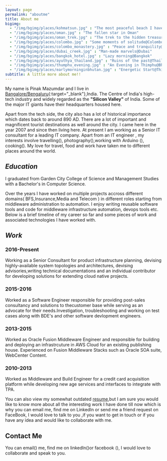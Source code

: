 ```yaml
---
layout: page
permalink: "aboutme"
title: About me
bigimg:
  - "/img/bgimg/places/kohmatsun.jpg" : "The most peaceful beach I have seen@Thailand"
  - "/img/bgimg/places/oman.jpg" : "The fallen star in Oman"
  - "/img/bgimg/places/oman_trek.jpg" : "The trek to the hidden treasure@Oman"
  - "/img/bgimg/places/colombo.jpg" : "Some moments of solitude@Colombo"
  - "/img/bgimg/places/colombo_monastery.jpg" : "Peace and tranquility@Colombo"
  - "/img/bgimg/places/dubai_creek.jpg" : "Man-made marvels@Dubai"
  - "/img/bgimg/places/bangkok_hotel.jpg" : "Lazy morning@Bangkok"
  - "/img/bgimg/places/ayuthya_thailand.jpg" : "Ruins of the past@Thailand"
  - "/img/bgimg/places/thumphu_evening.jpg" : "An Evening in Thimphu@Bhutan"
  - "/img/bgimg/places/earlymorninginbhutan.jpg" : "Energetic Start@Thimphu"
subtitle: A little more about me!!
---
```


<i class="mdi mdi-account"></i> My name is Pinak Mazumdar and I live in <i class="mdi mdi-earth"></i> [Bangalore/Bengaluru](https://goo.gl/maps/qsJRuHBYRJ5xRXqZ6){:target="_blank"},India. The Centre of India's high-tech industry and widely regarded as the **"Silicon Valley"** of India. Some of the major IT giants  have their headquarters housed here. 

Apart from the tech side, the city also has a lot of historical importance which dates back to  around 890 AD. There are a lot of important and magnificent tourist destinations as well around the city. I came here in the year 2007 and since then living here. At present I am working as a Senior IT consultant for a leading  IT company. Apart from an IT engineer , my interests involve travelling(<i class="mdi mdi-beach"></i>), photography(<i class="mdi mdi-camera"></i>),working with Arduino (<i class="mdi mdi-robot"></i>), cooking(<i class="mdi mdi-food-fork-drink"></i>). My love for travel, food and work have taken me to different places around the world.  

## <i class="mdi mdi-school"> Education  </i>

I graduated from Garden City College of Science and Management Studies with a Bachelor's in Computer Science.

Over the years I have  worked on multiple  projects accross different domains( BFS,Insurance,Media and Telecom ) in different roles starting from middleware administration to automation. I enjoy writing reusable software tools and code for middleware infrastructure automation, devops tools etc. Below is a brief timeline of my career so far and some pieces of work and associated technologies I have worked with.

## <i class="mdi mdi-briefcase"> Work </i> 

### <i class="mdi mdi-calendar-month"> </i> 2016-Present

Working as a Senior Consultant for product infrastructure planning, devising highly-available system topologies and architectures, devising advisories,writing technical documentations and an individual contributor for developing solutions for extending cloud native projects.
    

### <i class="mdi mdi-calendar-month"></i> 2015-2016 

Worked as a Software Engineer responsible for providing post-sales consultancy and solutions to thecustomer base while serving as an advocate for their needs.Investigation, troubleshooting and working on test cases along with BDE's and other software devlopment engineers.


### <i class="mdi mdi-calendar-month"></i> 2013-2015

Worked as Oracle Fusion Middleware Engineer and responsible for building and deploying an infrastrcuture in AWS Cloud for an existing  publishing house.  Experienced on Fusion Middleware Stacks such as Oracle SOA suite, WebCenter Content.

### <i class="mdi mdi-calendar-month"></i> 2010-2013

Worked as Middleware and Build Engineer for a credit card acquisition platform while developing new age services and interfaces to integrate with TPA.

You can also view my somewhat outdated [resume](/Resume.pdf),but I am sure you would like to know more about all the interesting work I have done till now which is why you can email me, find me on LinkedIn or send me a friend request on FaceBook, I would love to talk  to you ,if you want to get in touch or if you have any idea and would like to collaborate with me.

## <i class="mdi mdi-contacts"> </i> Contact Me

You can email(<i class="mdi mdi-gmail"></i>) me, find me on linkedIn(<i class="mdi mdi-linkedin"></i>)or facebook (<i class="mdi mdi-facebook"></i>), I would love to collaborate and speak to you.
   
